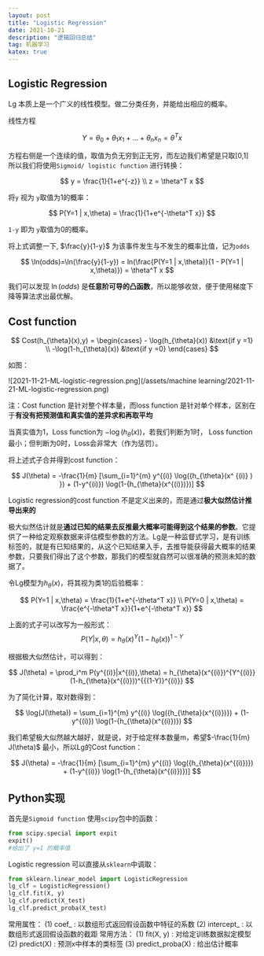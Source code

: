 ```yaml
---
layout: post
title: "Logistic Regression"
date: 2021-10-21
description: "逻辑回归总结"
tag: 机器学习
katex: true
---
```


## Logistic Regression

Lg 本质上是一个广义的线性模型。做二分类任务，并能给出相应的概率。

线性方程

$$
Y = \theta_0 + \theta_1 x_1 +...+ \theta_n x_n = \theta^T x
$$

方程右侧是一个连续的值，取值为负无穷到正无穷，而左边我们希望是只取[0,1] 所以我们将使用`Sigmoid/ logistic function` 进行转换：

$$
y = \frac{1}{1+e^{-z}} \\ z = \theta^T x
$$

将`y` 视为 `y`取值为1的概率：

$$
P(Y=1 | x,\theta) = \frac{1}{1+e^{-\theta^T x}}
$$

`1-y` 即为 `y`取值为0的概率。

将上式调整一下, $\frac{y}{1-y}$ 为该事件发生与不发生的概率比值，记为`odds`

$$
\ln(odds)=\ln(\frac{y}{1-y}) = ln(\frac{P(Y=1 | x,\theta)}{1 - P(Y=1 | x,\theta)}) = \theta^T x
$$

我们可以发现 $\ln(odds)$ 是**任意阶可导的凸函数**，所以能够收敛，便于使用梯度下降等算法求出最优解。

## Cost function

$$
Cost(h_{\theta}(x),y) = 
\begin{cases} - \log(h_{\theta}(x)) &\text{if y =1}  
\\ -\log(1-h_{\theta}(x)) &\text{if y =0} \end{cases}
$$

如图：

![2021-11-21-ML-logistic-regression.png](/assets/machine learning/2021-11-21-ML-logistic-regression.png)

注：Cost function 是针对整个样本量，而loss function 是针对单个样本，区别在于**有没有把预测值和真实值的差异求和再取平均**

当真实值为1，Loss function为 $- \log(h_{\theta}(x))$，若我们判断为1时， Loss function最小；但判断为0时，Loss会非常大（作为惩罚）。

将上述式子合并得到cost function：

$$
J(\theta) = -\frac{1}{m} [\sum_{i=1}^{m} y^{(i)} \log({h_{\theta}(x^ {(i)} ) }) + (1-y^{(i)}) \log(1-{h_{\theta}(x^{(i)})})]
$$

Logistic regression的cost function 不是定义出来的，而是通过**极大似然估计推导出来的**

极大似然估计就是**通过已知的结果去反推最大概率可能得到这个结果的参数**。它提供了一种给定观察数据来评估模型参数的方法。Lg是一种监督式学习，是有训练标签的，就是有已知结果的，从这个已知结果入手，去推导能获得最大概率的结果参数，只要我们得出了这个参数，那我们的模型就自然可以很准确的预测未知的数据了。

令Lg模型为$h_{\theta}(x)$，将其视为类1的后验概率：

$$
P(Y=1 | x,\theta) = \frac{1}{1+e^{-\theta^T x}} \\
P(Y=0 | x,\theta) = \frac{e^{-\theta^T x}}{1+e^{-\theta^T x}}
$$

上面的式子可以改写为一般形式：
$$
P(Y|x,\theta) = h_{\theta}(x)^Y (1-h_{\theta}(x))^{1-Y}
$$

根据极大似然估计，可以得到：

$$
J(\theta) = \prod_i^m P(y^{(i)}|x^{(i)},\theta) = h_{\theta}(x^{(i)})^{Y^{(i)}} (1-h_{\theta}(x^{(i)}))^{{(1-Y)}^{(i)}}
$$

为了简化计算，取对数得到：

$$
\log(J(\theta)) = \sum_{i=1}^{m} y^{(i)} \log({h_{\theta}(x^{(i)})}) + (1-y^{(i)}) \log(1-{h_{\theta}(x^{(i)})})
$$

我们希望极大似然越大越好，就是说，对于给定样本数量m，希望$-\frac{1}{m} J(\theta)$ 最小，所以Lg的Cost function：

$$
J(\theta) = -\frac{1}{m} [\sum_{i=1}^{m} y^{(i)} \log({h_{\theta}(x^{(i)})}) + (1-y^{(i)}) \log(1-{h_{\theta}(x^{(i)})})]
$$

## Python实现

首先是`Sigmoid function` 使用`scipy`包中的函数：

```python
from scipy.special import expit
expit()
#给出了 y=1 的概率值
```

Logistic regression 可以直接从`sklearn`中调取：

```python
from sklearn.linear_model import LogisticRegression
lg_clf = LogisticRegression()
lg_clf.fit(X, y)
lg_clf.predict(X_test)
lg_clf.predict_proba(X_test)
```
常用属性：
(1) coef_ : 以数组形式返回假设函数中特征的系数
(2) intercept_ : 以数组形式返回假设函数的截距
常用方法：
(1) fit(X, y) : 对给定训练数据拟定模型
(2) predict(X) : 预测x中样本的类标签
(3) predict_proba(X) : 给出估计概率






